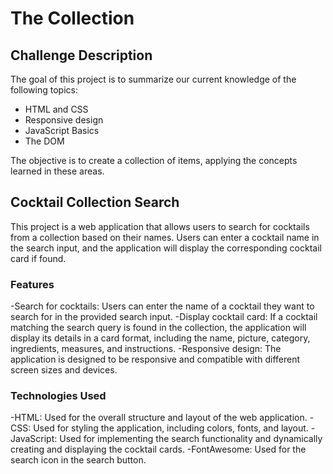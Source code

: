 # The Collection

## Challenge Description

The goal of this project is to summarize our current knowledge of the following topics:

- HTML and CSS
- Responsive design
- JavaScript Basics
- The DOM

The objective is to create a collection of items, applying the concepts learned in these areas.

## Cocktail Collection Search

This project is a web application that allows users to search for cocktails from a collection based on their names. Users can enter a cocktail name in the search input, and the application will display the corresponding cocktail card if found.

### Features

-Search for cocktails: Users can enter the name of a cocktail they want to search for in the provided search input.
-Display cocktail card: If a cocktail matching the search query is found in the collection, the application will display its details in a card format, including the name, picture, category, ingredients, measures, and instructions.
-Responsive design: The application is designed to be responsive and compatible with different screen sizes and devices.

### Technologies Used

-HTML: Used for the overall structure and layout of the web application.
-CSS: Used for styling the application, including colors, fonts, and layout.
-JavaScript: Used for implementing the search functionality and dynamically creating and displaying the cocktail cards.
-FontAwesome: Used for the search icon in the search button.
